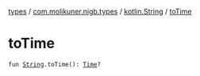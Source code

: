 [types](../../index.md) / [com.molikuner.nigb.types](../index.md) / [kotlin.String](index.md) / [toTime](./to-time.md)

# toTime

`fun `[`String`](https://kotlinlang.org/api/latest/jvm/stdlib/kotlin/-string/index.html)`.toTime(): `[`Time`](../-time/index.md)`?`
